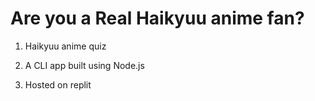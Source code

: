 # Are you a Real Haikyuu anime fan?

1. Haikyuu anime quiz

1. A CLI app built using Node.js

1. Hosted on replit